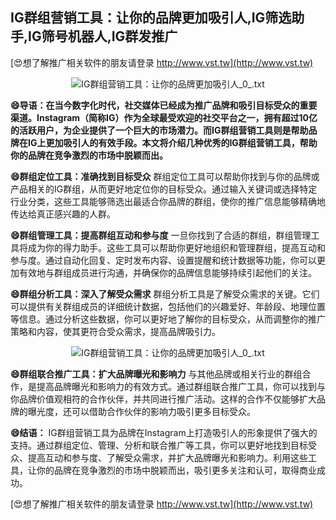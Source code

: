 ## **IG群组营销工具：让你的品牌更加吸引人,IG筛选助手,IG筛号机器人,IG群发推广**

[😍想了解推广相关软件的朋友请登录 http://www.vst.tw](http://www.vst.tw)

 <center><img src="https://vst.tw/MP4/tuiguang/png/4.png" alt="IG群组营销工具：让你的品牌更加吸引人_0_.txt"></center>

**😄导语：在当今数字化时代，社交媒体已经成为推广品牌和吸引目标受众的重要渠道。Instagram（简称IG）作为全球最受欢迎的社交平台之一，拥有超过10亿的活跃用户，为企业提供了一个巨大的市场潜力。而IG群组营销工具则是帮助品牌在IG上更加吸引人的有效手段。本文将介绍几种优秀的IG群组营销工具，帮助你的品牌在竞争激烈的市场中脱颖而出。**

**😄群组定位工具：准确找到目标受众**
群组定位工具可以帮助你找到与你的品牌或产品相关的IG群组，从而更好地定位你的目标受众。通过输入关键词或选择特定行业分类，这些工具能够筛选出最适合你品牌的群组，使你的推广信息能够精确地传达给真正感兴趣的人群。

**😄群组管理工具：提高群组互动和参与度**
一旦你找到了合适的群组，群组管理工具将成为你的得力助手。这些工具可以帮助你更好地组织和管理群组，提高互动和参与度。通过自动化回复、定时发布内容、设置提醒和统计数据等功能，你可以更加有效地与群组成员进行沟通，并确保你的品牌信息能够持续引起他们的关注。

**😄群组分析工具：深入了解受众需求**
群组分析工具是了解受众需求的关键。它们可以提供有关群组成员的详细统计数据，包括他们的兴趣爱好、年龄段、地理位置等信息。通过分析这些数据，你可以更好地了解你的目标受众，从而调整你的推广策略和内容，使其更符合受众需求，提高品牌吸引力。

 <center><img src="https://vst.tw/MP4/tuiguang/png/8.png" alt="IG群组营销工具：让你的品牌更加吸引人_0_.txt"></center>

**😄群组联合推广工具：扩大品牌曝光和影响力**
与其他品牌或相关行业的群组合作，是提高品牌曝光和影响力的有效方式。通过群组联合推广工具，你可以找到与你品牌价值观相符的合作伙伴，并共同进行推广活动。这样的合作不仅能够扩大品牌的曝光度，还可以借助合作伙伴的影响力吸引更多目标受众。

**😄结语：**
IG群组营销工具为品牌在Instagram上打造吸引人的形象提供了强大的支持。通过群组定位、管理、分析和联合推广等工具，你可以更好地找到目标受众、提高互动和参与度、了解受众需求，并扩大品牌曝光和影响力。利用这些工具，让你的品牌在竞争激烈的市场中脱颖而出，吸引更多关注和认可，取得商业成功。

[😍想了解推广相关软件的朋友请登录 http://www.vst.tw](http://www.vst.tw)



